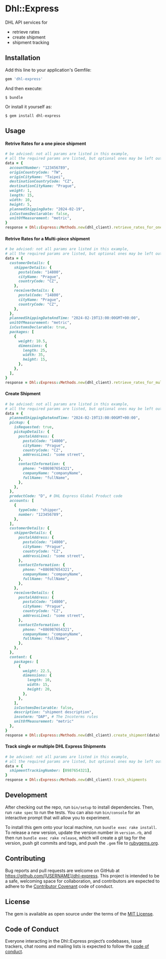 # Dhl::Express

DHL API services for

- retrieve rates
- create shipment
- shipment tracking

## Installation

Add this line to your application's Gemfile:

```ruby
gem 'dhl-express'
```

And then execute:

    $ bundle

Or install it yourself as:

    $ gem install dhl-express

## Usage

#### Retrive Rates for a one piece shipment

```ruby
# be advised: not all params are listed in this example,  
# all the required params are listed, but optional ones may be left out  
data = {
  accountNumber: "123456789",
  originCountryCode: "TW",
  originCityName: "Taipei",
  destinationCountryCode: "CZ",
  destinationCityName: "Prague",
  weight: 1,
  length: 15,
  width: 10,
  height: 5,
  plannedShippingDate: "2024-02-19",
  isCustomsDeclarable: false,
  unitOfMeasurement: "metric",
}
response = Dhl::Express::Methods.new(dhl_client).retrieve_rates_for_one_piece(data)
```

#### Retrive Rates for a Multi-piece shipment

```ruby
# be advised: not all params are listed in this example,  
# all the required params are listed, but optional ones may be left out  
data = {
  customerDetails: {
    shipperDetails: {
      postalCode: "14800",
      cityName: "Prague",
      countryCode: "CZ",
    },
    receiverDetails: {
      postalCode: "14800",
      cityName: "Prague",
      countryCode: "CZ",
    },
  },
  plannedShippingDateAndTime: "2024-02-19T13:00:00GMT+00:00",
  unitOfMeasurement: "metric",
  isCustomsDeclarable: true,
  packages: [
    {
      weight: 10.5,
      dimensions: {
        length: 25,
        width: 35,
        height: 15,
      },
    },
  ],
}
response = Dhl::Express::Methods.new(dhl_client).retrieve_rates_for_multi_piece(data)
```

#### Create Shipment

```ruby
# be advised: not all params are listed in this example,  
# all the required params are listed, but optional ones may be left out  
data = {
  plannedShippingDateAndTime: "2024-02-19T13:00:00GMT+00:00",
  pickup: {
    isRequested: true,
    pickupDetails: {
      postalAddress: {
        postalCode: "14800",
        cityName: "Prague",
        countryCode: "CZ",
        addressLine1: "some street",
      },
      contactInformation: {
        phone: "+886987654321",
        companyName: "companyName",
        fullName: "fullName",
      },
    },
  },
  productCode: "D", # DHL Express Global Product code
  accounts: [
    {
      typeCode: "shipper",
      number: "123456789",
    },
  ],
  customerDetails: {
    shipperDetails: {
      postalAddress: {
        postalCode: "14800",
        cityName: "Prague",
        countryCode: "CZ",
        addressLine1: "some street",
      },
      contactInformation: {
        phone: "+886987654321",
        companyName: "companyName",
        fullName: "fullName",
      },
    },
    receiverDetails: {
      postalAddress: {
        postalCode: "14800",
        cityName: "Prague",
        countryCode: "CZ",
        addressLine1: "some street",
      },
      contactInformation: {
        phone: "+886987654321",
        companyName: "companyName",
        fullName: "fullName",
      },
    },
  },
  content: {
    packages: [
      {
        weight: 22.5,
        dimensions: {
          length: 10,
          width: 15,
          height: 20,
        },
      },
    ],
    isCustomsDeclarable: false,
    description: "shipment description",
    incoterm: "DAP", # The Incoterms rules
    unitOfMeasurement: "metric"
  },
}
response = Dhl::Express::Methods.new(dhl_client).create_shipment(data)
```

#### Track single or multiple DHL Express Shipments

```ruby
# be advised: not all params are listed in this example,  
# all the required params are listed, but optional ones may be left out  
data = {
  shipmentTrackingNumber: [0987654321],
}
response = Dhl::Express::Methods.new(dhl_client).track_shipments
```

## Development

After checking out the repo, run `bin/setup` to install dependencies. Then, run `rake spec` to run the tests. You can also run `bin/console` for an interactive prompt that will allow you to experiment.

To install this gem onto your local machine, run `bundle exec rake install`. To release a new version, update the version number in `version.rb`, and then run `bundle exec rake release`, which will create a git tag for the version, push git commits and tags, and push the `.gem` file to [rubygems.org](https://rubygems.org).

## Contributing

Bug reports and pull requests are welcome on GitHub at https://github.com/[USERNAME]/dhl-express. This project is intended to be a safe, welcoming space for collaboration, and contributors are expected to adhere to the [Contributor Covenant](http://contributor-covenant.org) code of conduct.

## License

The gem is available as open source under the terms of the [MIT License](https://opensource.org/licenses/MIT).

## Code of Conduct

Everyone interacting in the Dhl::Express project’s codebases, issue trackers, chat rooms and mailing lists is expected to follow the [code of conduct](https://github.com/[USERNAME]/dhl-express/blob/master/CODE_OF_CONDUCT.md).
